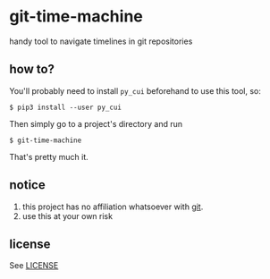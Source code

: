 # git-time-machine
handy tool to navigate timelines in git repositories

## how to?

You'll probably need to install `py_cui` beforehand to use this tool, so:

```
$ pip3 install --user py_cui
```

Then simply go to a project's directory and run

```
$ git-time-machine
```

That's pretty much it.

## notice

1. this project has no affiliation whatsoever with [git](https://git-scm.com/).
2. use this at your own risk 

## license 

See [LICENSE](LICENSE)
